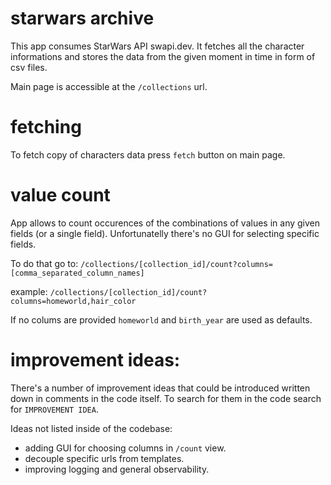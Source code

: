 # starwars archive
This app consumes StarWars API swapi.dev.
It fetches all the character informations and stores the data from the given moment in time in form of csv files.

Main page is accessible at the `/collections` url.

# fetching

To fetch copy of characters data press `fetch` button on main page.

# value count

App allows to count occurences of the combinations of values in any given fields (or a single field).
Unfortunatelly there's no GUI for selecting specific fields. 

To do that go to:
`/collections/[collection_id]/count?columns=[comma_separated_column_names]`

example:
`/collections/[collection_id]/count?columns=homeworld,hair_color`

If no colums are provided `homeworld` and `birth_year` are used as defaults.

# improvement ideas:

There's a number of improvement ideas that could be introduced written down in comments in the code itself.
To search for them in the code search for `IMPROVEMENT IDEA`.

Ideas not listed inside of the codebase:

- adding GUI for choosing columns in `/count` view.
- decouple specific urls from templates. 
- improving logging and general observability.